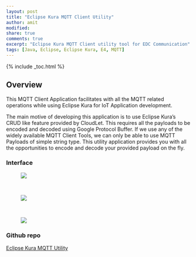 ```yaml
---
layout: post
title: "Eclipse Kura MQTT Client Utility"
author: amit
modified:
share: true
comments: true
excerpt: "Eclipse Kura MQTT Client utility tool for EDC Communication"
tags: [Java, Eclipse, Eclipse Kura, E4, MQTT]
---
```


{% include _toc.html %}

## Overview

This MQTT Client Application facilitates with all the MQTT related operations while using Eclipse Kura for IoT Application development.

The main motive of developing this application is to use Eclipse Kura’s CRUD like feature provided by CloudLet. This requires all the payloads to be encoded and decoded using Google Protocol Buffer. If we use any of the widely available MQTT Client Tools, we can only be able to use MQTT Payloads of simple string type. This utility application provides you with all the opportunities to encode and decode your provided payload on the fly.

### Interface

<figure>
	<img src="https://camo.githubusercontent.com/4598bf8b9a788eea2d985216ebbc1235cadb041d/68747470733a2f2f6269746275636b65742e6f72672f7265706f2f4c784c5870352f696d616765732f333336303338313239372d53637265656e25323053686f74253230323031352d30392d3131253230617425323031302e32322e3530253230616d2e706e67"></a>
</figure>
<br/>

<figure>
	<img src="https://camo.githubusercontent.com/b45d68ca3f683b93f0f5b12244394c366dd24a82/68747470733a2f2f6269746275636b65742e6f72672f7265706f2f4c784c5870352f696d616765732f333330323134383836302d53637265656e25323053686f74253230323031352d30392d3131253230617425323031302e31392e3139253230616d2e706e67"></a>
</figure>
<br/>

<figure>
	<img src="https://camo.githubusercontent.com/89b2327747cfc7ee072a6af2d6776e6321a74787/68747470733a2f2f6269746275636b65742e6f72672f7265706f2f4c784c5870352f696d616765732f323134383437353131302d53637265656e25323053686f74253230323031352d30392d3131253230617425323031302e32332e3537253230616d2e706e67"></a>
</figure>

### Github repo

<a markdown="0" href="https://github.com/amitjoy/kura-mqtt-client-utility.git" class="btn" target="_blank">Eclipse Kura MQTT Utility</a>
